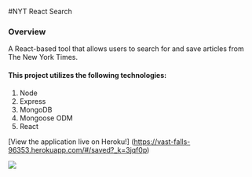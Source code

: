 #NYT React Search

### Overview
  A React-based tool that allows users to search for and save articles from The New York Times.

#### This project utilizes the following technologies:
1. Node
2. Express
3. MongoDB
4. Mongoose ODM
5. React

[View the application live on Heroku!] (https://vast-falls-96353.herokuapp.com/#/saved?_k=3jqf0p)

![](http://g.recordit.co/ObIxESDNsr.gif)
